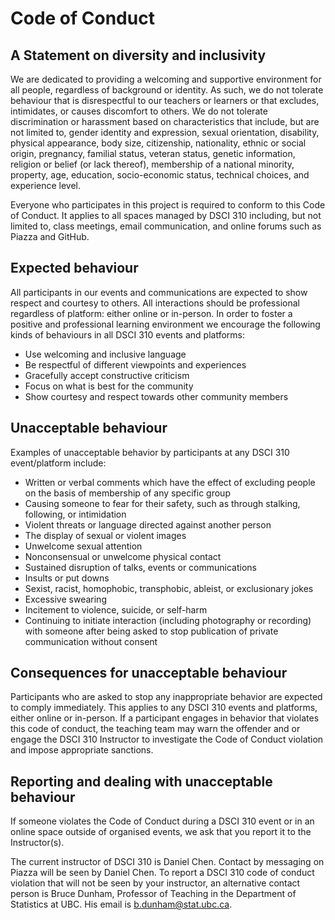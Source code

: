 # Code of Conduct 

## A Statement on diversity and inclusivity
We are dedicated to providing a welcoming and supportive environment for all people, regardless of background or identity. As such, we do not tolerate behaviour that is disrespectful to our teachers or learners or that excludes, intimidates, or causes discomfort to others. We do not tolerate discrimination or harassment based on characteristics that include, but are not limited to, gender identity and expression, sexual orientation, disability, physical appearance, body size, citizenship, nationality, ethnic or social origin, pregnancy, familial status, veteran status, genetic information, religion or belief (or lack thereof), membership of a national minority, property, age, education, socio-economic status, technical choices, and experience level.

Everyone who participates in this project is required to conform to this Code of Conduct. It applies to all spaces managed by DSCI 310 including, but not limited to, class meetings, email communication, and online forums such as Piazza and GitHub. 

## Expected behaviour
All participants in our events and communications are expected to show respect and courtesy to others. All interactions should be professional regardless of platform: either online or in-person. In order to foster a positive and professional learning environment we encourage the following kinds of behaviours in all DSCI 310 events and platforms:
- Use welcoming and inclusive language
- Be respectful of different viewpoints and experiences
- Gracefully accept constructive criticism
- Focus on what is best for the community
- Show courtesy and respect towards other community members

## Unacceptable behaviour 
Examples of unacceptable behavior by participants at any DSCI 310 event/platform include:
- Written or verbal comments which have the effect of excluding people on the basis of membership of any specific group
- Causing someone to fear for their safety, such as through stalking, following, or intimidation
- Violent threats or language directed against another person
- The display of sexual or violent images
- Unwelcome sexual attention
- Nonconsensual or unwelcome physical contact
- Sustained disruption of talks, events or communications
- Insults or put downs
- Sexist, racist, homophobic, transphobic, ableist, or exclusionary jokes
- Excessive swearing
- Incitement to violence, suicide, or self-harm
- Continuing to initiate interaction (including photography or recording) with someone after being asked to stop publication of private communication without consent

## Consequences for unacceptable behaviour
Participants who are asked to stop any inappropriate behavior are expected to comply immediately. This applies to any DSCI 310 events and platforms, either online or in-person. If a participant engages in behavior that violates this code of conduct, the teaching team may warn the offender and or engage the DSCI 310 Instructor to investigate the Code of Conduct violation and impose appropriate sanctions.

## Reporting and dealing with unacceptable behaviour
If someone violates the Code of Conduct during a DSCI 310 event or in an online space outside of organised events, we ask that you report it to the Instructor(s). 

The current instructor of DSCI 310 is Daniel Chen. Contact by messaging on Piazza will be seen by Daniel Chen. To report a DSCI 310 code of conduct violation that will not be seen by your instructor, an alternative contact person is Bruce Dunham, Professor of Teaching in the Department of Statistics at UBC. His email is b.dunham@stat.ubc.ca.
